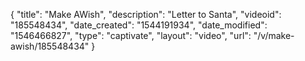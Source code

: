 {
    "title": "Make AWish",
    "description": "Letter to Santa",
    "videoid": "185548434",
    "date_created": "1544191934",
    "date_modified": "1546466827",
    "type": "captivate",
    "layout": "video",
    "url": "\/v\/make-awish\/185548434"
}